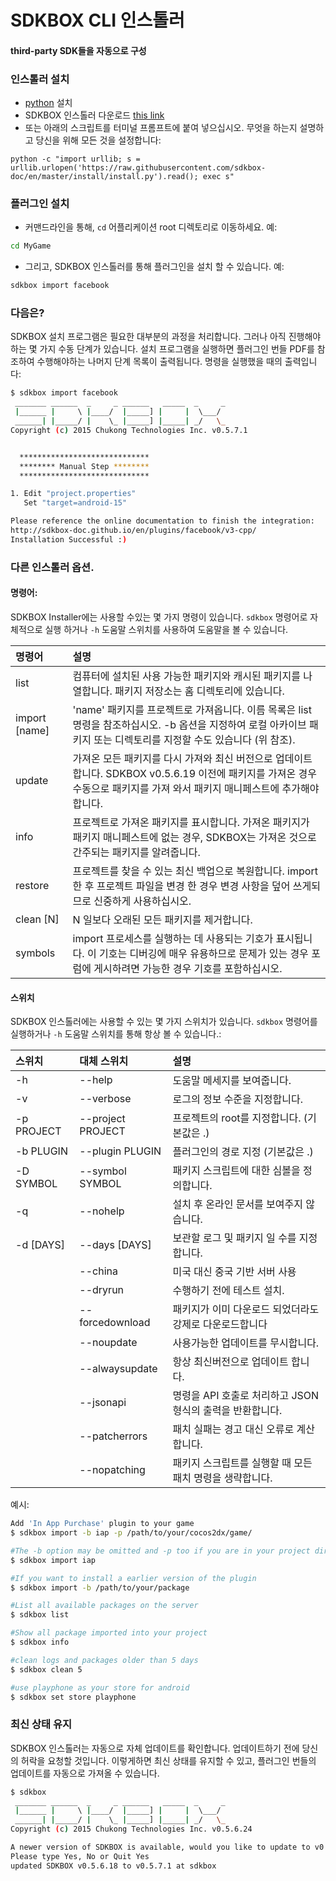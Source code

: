 <h1>SDKBOX CLI 인스톨러</h1>
<h4>third-party SDK들을 자동으로 구성</h4>

### 인스톨러 설치

* [python](https://www.python.org) 설치
* SDKBOX 인스톨러 다운로드 [this link](http://download.sdkbox.com/installer/v1/sdkbox_installer.zip)
* 또는 아래의 스크립트를 터미널 프롬프트에 붙여 넣으십시오. 무엇을 하는지 설명하고 당신을 위해 모든 것을 설정합니다:
```
python -c "import urllib; s = urllib.urlopen('https://raw.githubusercontent.com/sdkbox-doc/en/master/install/install.py').read(); exec s"
```


### 플러그인 설치
* 커맨드라인을 통해, `cd` 어플리케이션 root 디렉토리로 이동하세요. 예:
```sh
cd MyGame
```

* 그리고, SDKBOX 인스톨러를 통해 플러그인을 설치 할 수 있습니다. 예:
```sh
sdkbox import facebook
```

### 다음은?
SDKBOX 설치 프로그램은 필요한 대부분의 과정을 처리합니다. 그러나 아직 진행해야하는 몇 가지 수동 단계가 있습니다. 설치 프로그램을 실행하면 플러그인 번들 PDF를 참조하여 수행해야하는 나머지 단계 목록이 출력됩니다. 명령을 실행했을 때의 출력입니다:
```sh
$ sdkbox import facebook
 _______ ______  _     _ ______   _____  _     _
 |______ |     \ |____/  |_____] |     |  \___/
 ______| |_____/ |    \_ |_____] |_____| _/   \_
Copyright (c) 2015 Chukong Technologies Inc. v0.5.7.1


  *****************************
  ******** Manual Step ********
  *****************************

1. Edit "project.properties"
   Set "target=android-15"

Please reference the online documentation to finish the integration:
http://sdkbox-doc.github.io/en/plugins/facebook/v3-cpp/
Installation Successful :)
```

### 다른 인스톨러 옵션.

#### 명령어:
SDKBOX Installer에는 사용할 수있는 몇 가지 명령이 있습니다. `sdkbox` 명령어로 자체적으로 실행 하거나 `-h` 도움말 스위치를 사용하여 도움말을 볼 수 있습니다.

| 명령어            | 설명  |
| :--------------------- | :----------- |
| list | 컴퓨터에 설치된 사용 가능한 패키지와 캐시된 패키지를 나열합니다. 패키지 저장소는 홈 디렉토리에 있습니다. |
|  import [name] |  'name' 패키지를 프로젝트로 가져옵니다. 이름 목록은 list 명령을 참조하십시오. -b 옵션을 지정하여 로컬 아카이브 패키지 또는 디렉토리를 지정할 수도 있습니다 (위 참조). |
| update | 가져온 모든 패키지를 다시 가져와 최신 버전으로 업데이트합니다. SDKBOX v0.5.6.19 이전에 패키지를 가져온 경우 수동으로 패키지를 가져 와서 패키지 매니페스트에 추가해야합니다. |
| info | 프로젝트로 가져온 패키지를 표시합니다. 가져온 패키지가 패키지 매니페스트에 없는 경우, SDKBOX는 가져온 것으로 간주되는 패키지를 알려줍니다. |
| restore | 프로젝트를 찾을 수 있는 최신 백업으로 복원합니다. import 한 후 프로젝트 파일을 변경 한 경우 변경 사항을 덮어 쓰게되므로 신중하게 사용하십시오. |
| clean [N] | N 일보다 오래된 모든 패키지를 제거합니다. |
| symbols | import 프로세스를 실행하는 데 사용되는 기호가 표시됩니다. 이 기호는 디버깅에 매우 유용하므로 문제가 있는 경우 포럼에 게시하려면 가능한 경우 기호를 포함하십시오. |

#### 스위치
SDKBOX 인스톨러에는 사용할 수 있는 몇 가지 스위치가 있습니다. `sdkbox` 명령어를 실행하거나 `-h` 도움말 스위치를 통해 항상 볼 수 있습니다.:

| 스위치  | 대체 스위치  | 설명 |
| :------------- | :------------------------| :-----|
| -h      | --help          |도움말 메세지를 보여줍니다. |
| -v      | --verbose       |로그의 정보 수준을 지정합니다. |
| -p PROJECT | --project PROJECT |프로젝트의 root를 지정합니다. (기본값은 .) |
| -b PLUGIN | --plugin PLUGIN |플러그인의 경로 지정 (기본값은 .) |
| -D SYMBOL | --symbol SYMBOL |패키지 스크립트에 대한 심볼을 정의합니다. |
| -q | --nohelp |설치 후 온라인 문서를 보여주지 않습니다. |
| -d [DAYS] | --days [DAYS] |보관할 로그 및 패키지 일 수를 지정합니다. |
|         | --china        |미국 대신 중국 기반 서버 사용 |
|         | --dryrun        |수행하기 전에 테스트 설치. |
|         | --forcedownload |패키지가 이미 다운로드 되었더라도 강제로 다운로드합니다 |
|         | --noupdate        |사용가능한 업데이트를 무시합니다. |
|         | --alwaysupdate    |항상 최신버전으로 업데이트 합니다. |
|         | --jsonapi        |명령을 API 호출로 처리하고 JSON 형식의 출력을 반환합니다. |
|         | --patcherrors        |패치 실패는 경고 대신 오류로 계산합니다. |
|         | --nopatching        |패키지 스크립트를 실행할 때 모든 패치 명령을 생략합니다. |

예시:
```sh
Add 'In App Purchase' plugin to your game
$ sdkbox import -b iap -p /path/to/your/cocos2dx/game/
```
```sh
#The -b option may be omitted and -p too if you are in your project directory
$ sdkbox import iap
```
```sh
#If you want to install a earlier version of the plugin
$ sdkbox import -b /path/to/your/package
```
```sh
#List all available packages on the server
$ sdkbox list
```
```sh
#Show all package imported into your project
$ sdkbox info
```
```sh
#clean logs and packages older than 5 days
$ sdkbox clean 5
```
```sh
#use playphone as your store for android
$ sdkbox set store playphone
```

### 최신 상태 유지
SDKBOX 인스톨러는 자동으로 자체 업데이트를 확인합니다. 업데이트하기 전에 당신의 허락을 요청할 것입니다. 이렇게하면 최신 상태를 유지할 수 있고, 플러그인 번들의 업데이트를 자동으로 가져올 수 있습니다.
```sh
$ sdkbox
 _______ ______  _     _ ______   _____  _     _
 |______ |     \ |____/  |_____] |     |  \___/
 ______| |_____/ |    \_ |_____] |_____| _/   \_
Copyright (c) 2015 Chukong Technologies Inc. v0.5.6.24

A newer version of SDKBOX is available, would you like to update to v0.5.7.1?
Please type Yes, No or Quit Yes
updated SDKBOX v0.5.6.18 to v0.5.7.1 at sdkbox
```
